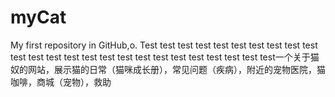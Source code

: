 # myCat
My first repository in GitHub,o. Test test test test test test test test test test test test test test test test test test test test test test test test test一个关于猫奴的网站，展示猫的日常（猫咪成长册），常见问题（疾病），附近的宠物医院，猫咖啡，商城（宠物），救助
